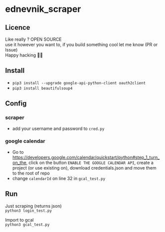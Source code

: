 # ednevnik_scraper

## Licence
Like really ? OPEN SOURCE  
use it however you want to, if you build something cool let me know (PR or Issue)  
Happy hacking 👨‍💻

## Install
- `pip3 install --upgrade google-api-python-client oauth2client`  
- `pip3 install beautifulsoup4`  

## Config
### scraper
- add your username and password to `cred.py`

### google calendar
- Go to https://developers.google.com/calendar/quickstart/python#step_1_turn_on_the, click on the button `ENABLE THE GOOGLE CALENDAR API`, create a project (or use existing on), download credentials.json and move them to the root of repo
- change `calendarId` on line 32 in `gcal_test.py`

## Run
Just scraping (returns json)  
`python3 login_test.py`  

Import to gcal  
`python3 gcal_test.py`  
